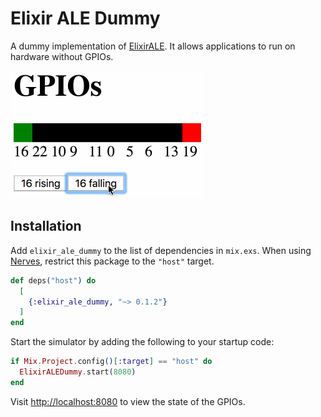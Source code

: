 # Elixir ALE Dummy

A dummy implementation of [ElixirALE](https://github.com/fhunleth/elixir_ale). It allows applications to run on hardware without GPIOs.

![GPIOs](docs/gpios.gif)

## Installation

Add `elixir_ale_dummy` to the list of dependencies in `mix.exs`. When using [Nerves](https://nerves-project.org), restrict this package to the `"host"` target.

```elixir
def deps("host") do
  [
    {:elixir_ale_dummy, "~> 0.1.2"}
  ]
end
```

Start the simulator by adding the following to your startup code:

```elixir
if Mix.Project.config()[:target] == "host" do
  ElixirALEDummy.start(8080)
end
```

Visit [http://localhost:8080](http://localhost:8080) to view the state of the GPIOs.

